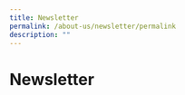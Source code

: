 ```yaml
---
title: Newsletter
permalink: /about-us/newsletter/permalink
description: ""
---
```

Newsletter
==========

